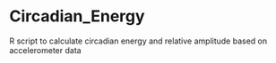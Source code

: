 # Circadian_Energy
R script to calculate circadian energy and relative amplitude based on accelerometer data

